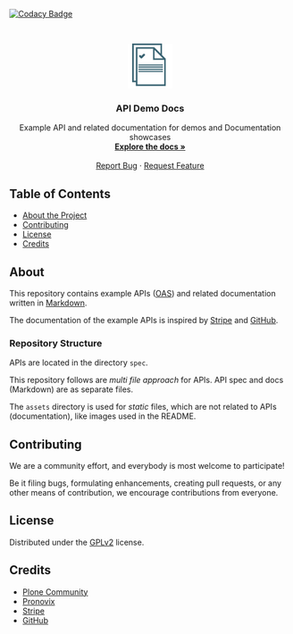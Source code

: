 [![Codacy Badge](https://api.codacy.com/project/badge/Grade/deda128a2434498fba079138b4eac9c0)](https://www.codacy.com/app/ocular-d/api-demo-docs?utm_source=github.com&amp;utm_medium=referral&amp;utm_content=ocular-d/api-demo-docs&amp;utm_campaign=Badge_Grade)
<!-- PROJECT LOGO -->
<br />
<p align="center">
  <a href="https://github.com/ocular-d/api-demo-docs">
    <img src="assets/ocular-d-logo.png" alt="Logo" width="80" height="80">
  </a>
<!-- vale off -->
  <h3 align="center">API Demo Docs</h3>
<!-- vale on -->
  <p align="center">
    Example API and related documentation for demos and Documentation showcases
    <br />
    <a href="https://github.com/ocular-d/api-demo-docs"><strong>Explore the docs »</strong></a>
    <br />
    <br />
    <a href="https://github.com/ocular-d/api-demo-docs/issues">Report Bug</a>
    ·
    <a href="https://github.com/ocular-d/api-demo-docs/issues">Request Feature</a>
  </p>
</p>

<!-- TABLE OF CONTENTS -->
## Table of Contents

- [About the Project](#about)
- [Contributing](#contributing)
- [License](#license)
- [Credits](#credits)

## About

This repository contains example APIs ([OAS](https://en.wikipedia.org/wiki/OpenAPI_Specification "Link to OAS on Wikipedia"))
and related documentation written in [Markdown](https://en.wikipedia.org/wiki/Markdown "Link to Wikipedia").

The documentation of the example APIs is inspired by [Stripe](https://stripe.com/docs/api) and [GitHub](https://developer.github.com/v3/guides/getting-started/).

### Repository Structure

APIs are located in the directory `spec`.

This repository follows are *multi file approach* for APIs.
API spec and docs (Markdown) are as separate files.

The `assets` directory is used for *static* files, which are not related to APIs (documentation), like images used in the README.

## Contributing

We are a community effort, and everybody is most welcome to participate!

Be it filing bugs, formulating enhancements, creating pull requests, or any other means of contribution, we encourage contributions from everyone.

## License

Distributed under the [GPLv2](https://www.gnu.org/licenses/old-licenses/gpl-2.0.en.html "Link to license") license.

## Credits

- [Plone Community](https://plone.org "Link to website of Plone")
- [Pronovix](https://pronovix.com/ "Link to Pronovix website")
- [Stripe](https://stripe.com/docs/api)
- [GitHub](https://developer.github.com/v3/guides/getting-started/)

